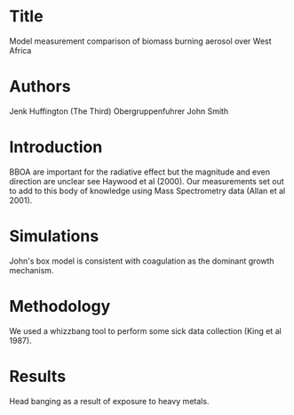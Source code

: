 # Title
Model measurement comparison of biomass burning aerosol
over West Africa

# Authors
Jenk Huffington (The Third)
Obergruppenfuhrer John Smith

# Introduction
BBOA are important for the radiative effect 
but the magnitude and even direction are unclear 
see Haywood et al (2000).
Our measurements set out to add to this body of 
knowledge using Mass Spectrometry data (Allan et al
2001).

# Simulations
John's box model is consistent with coagulation as
the dominant growth mechanism.

# Methodology
We used a whizzbang tool to perform some sick data
collection (King et al 1987).

# Results
Head banging as a result of exposure to heavy metals.